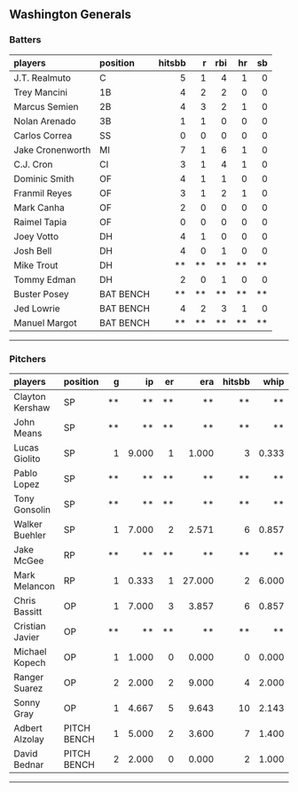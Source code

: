 ## Washington Generals

### Batters

 
|players          |position  | hitsbb|  r| rbi| hr| sb| 
|:----------------|:---------|------:|--:|---:|--:|--:| 
|J.T. Realmuto    |C         |      5|  1|   4|  1|  0| 
|Trey Mancini     |1B        |      4|  2|   2|  0|  0| 
|Marcus Semien    |2B        |      4|  3|   2|  1|  0| 
|Nolan Arenado    |3B        |      1|  1|   0|  0|  0| 
|Carlos Correa    |SS        |      0|  0|   0|  0|  0| 
|Jake Cronenworth |MI        |      7|  1|   6|  1|  0| 
|C.J. Cron        |CI        |      3|  1|   4|  1|  0| 
|Dominic Smith    |OF        |      4|  1|   1|  0|  0| 
|Franmil Reyes    |OF        |      3|  1|   2|  1|  0| 
|Mark Canha       |OF        |      2|  0|   0|  0|  0| 
|Raimel Tapia     |OF        |      0|  0|   0|  0|  0| 
|Joey Votto       |DH        |      4|  1|   0|  0|  0| 
|Josh Bell        |DH        |      4|  0|   1|  0|  0| 
|Mike Trout       |DH        |     **| **|  **| **| **| 
|Tommy Edman      |DH        |      2|  0|   1|  0|  0| 
|Buster Posey     |BAT BENCH |     **| **|  **| **| **| 
|Jed Lowrie       |BAT BENCH |      4|  2|   3|  1|  0| 
|Manuel Margot    |BAT BENCH |     **| **|  **| **| **| 

* * *

### Pitchers

 
|players         |position    |  g|    ip| er|    era| hitsbb|  whip| so|  w| sv| 
|:---------------|:-----------|--:|-----:|--:|------:|------:|-----:|--:|--:|--:| 
|Clayton Kershaw |SP          | **|    **| **|     **|     **|    **| **| **| **| 
|John Means      |SP          | **|    **| **|     **|     **|    **| **| **| **| 
|Lucas Giolito   |SP          |  1| 9.000|  1|  1.000|      3| 0.333|  8|  1|  0| 
|Pablo Lopez     |SP          | **|    **| **|     **|     **|    **| **| **| **| 
|Tony Gonsolin   |SP          | **|    **| **|     **|     **|    **| **| **| **| 
|Walker Buehler  |SP          |  1| 7.000|  2|  2.571|      6| 0.857|  8|  1|  0| 
|Jake McGee      |RP          | **|    **| **|     **|     **|    **| **| **| **| 
|Mark Melancon   |RP          |  1| 0.333|  1| 27.000|      2| 6.000|  1|  0|  0| 
|Chris Bassitt   |OP          |  1| 7.000|  3|  3.857|      6| 0.857|  8|  0|  0| 
|Cristian Javier |OP          | **|    **| **|     **|     **|    **| **| **| **| 
|Michael Kopech  |OP          |  1| 1.000|  0|  0.000|      0| 0.000|  1|  0|  0| 
|Ranger Suarez   |OP          |  2| 2.000|  2|  9.000|      4| 2.000|  4|  0|  1| 
|Sonny Gray      |OP          |  1| 4.667|  5|  9.643|     10| 2.143|  6|  0|  0| 
|Adbert Alzolay  |PITCH BENCH |  1| 5.000|  2|  3.600|      7| 1.400|  2|  0|  0| 
|David Bednar    |PITCH BENCH |  2| 2.000|  0|  0.000|      2| 1.000|  3|  0|  0| 


* * *


